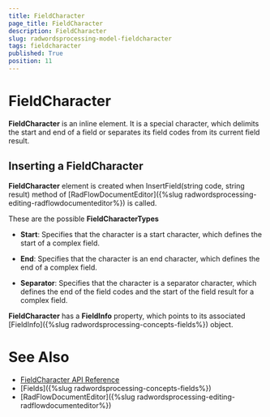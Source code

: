 ```yaml
---
title: FieldCharacter
page_title: FieldCharacter
description: FieldCharacter
slug: radwordsprocessing-model-fieldcharacter
tags: fieldcharacter
published: True
position: 11
---
```


# FieldCharacter



__FieldCharacter__ is an inline element. It is a special character, which delimits the start and end of a field or separates its field codes from its current field result.
      

## Inserting a FieldCharacter

__FieldCharacter__ element is created when InsertField(string code, string result) method of [RadFlowDocumentEditor]({%slug radwordsprocessing-editing-radflowdocumenteditor%}) is called.
        

These are the possible __FieldCharacterTypes__

* __Start__: Specifies that the character is a start character, which defines the start of a complex field.
            

* __End__: Specifies that the character is an end character, which defines the end of a complex field.
            

* __Separator__: Specifies that the character is a separator character, which defines the end of the field codes and the start of the field result for a complex field.
            

__FieldCharacter__ has a __FieldInfo__ property, which points to its associated [FieldInfo]({%slug radwordsprocessing-concepts-fields%}) object.
        

# See Also

 * [FieldCharacter API Reference](http://docs.telerik.com/devtools/document-processing/api/html/T_Telerik_Windows_Documents_Flow_Model_Fields_FieldCharacter.htm)
 * [Fields]({%slug radwordsprocessing-concepts-fields%})
 * [RadFlowDocumentEditor]({%slug radwordsprocessing-editing-radflowdocumenteditor%})

